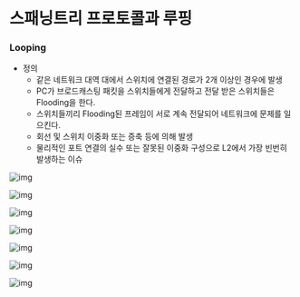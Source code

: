 



# 스패닝트리 프로토콜과 루핑



### Looping

- 정의
  - 같은 네트워크 대역 대에서 스위치에 연결된 경로가 2개 이상인 경우에 발생
  - PC가 브로드캐스팅 패킷을 스위치들에게 전달하고 전달 받은 스위치들은 Flooding을 한다.
  - 스위치들끼리 Flooding된 프레임이 서로 계속 전달되어 네트워크에 문제를 일으킨다.
  - 회선 및 스위치 이중화 또는 증축 등에 의해 발생
  - 물리적인 포트 연결의 실수 또는 잘못된 이중화 구성으로 L2에서 가장 빈번히 발생하는 이슈

![img](../image/network/network_image32.png)

![img](../image/network/network_image33.png)





![img](../image/network/network_image36.png)







![img](../image/network/network_image34.png)



![img](../image/network/network_image35.png)

![img](../image/network/network_image37.png)

![img](../image/network/network_image38.png)